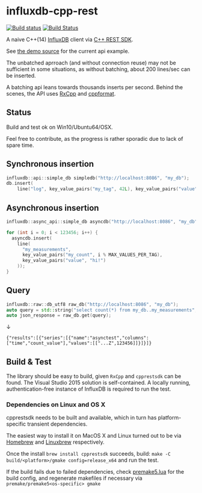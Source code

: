 # influxdb-cpp-rest

[![Build status](https://ci.appveyor.com/api/projects/status/68w68vq3nai4794g/branch/master?svg=true)](https://ci.appveyor.com/project/d-led/influxdb-cpp-rest/branch/master) [![Build Status](https://travis-ci.org/d-led/influxdb-cpp-rest.svg?branch=master)](https://travis-ci.org/d-led/influxdb-cpp-rest)

A naive C++(14) [InfluxDB](https://www.influxdata.com/time-series-platform/influxdb/) client via [C++ REST SDK](https://github.com/Microsoft/cpprestsdk).

See [the demo source](src/demo/main.cpp) for the current api example.

The unbatched aprroach (and without connection reuse) may not be sufficient in some situations, as without batching, about 200 lines/sec can be inserted.

A batching api leans towards thousands inserts per second. Behind the scenes, the API uses [RxCpp](https://github.com/Reactive-Extensions/RxCpp) and [cppformat](https://github.com/fmtlib/fmt).

## Status

Build and test ok on Win10/Ubuntu64/OSX.

Feel free to contribute, as the progress is rather sporadic due to lack of spare time.

## Synchronous insertion

```cpp
influxdb::api::simple_db simpledb("http://localhost:8086", "my_db");
db.insert(
	line("log", key_value_pairs("my_tag", 42L), key_value_pairs("value", "hello world!")));
```

## Asynchronous insertion

```cpp
influxdb::async_api::simple_db asyncdb("http://localhost:8086", "my_db");

for (int i = 0; i < 123456; i++) {
  asyncdb.insert(
    line(
      "my_measurements",
      key_value_pairs("my_count", i % MAX_VALUES_PER_TAG),
      key_value_pairs("value", "hi!")
    ));
}
```

## Query

```cpp
influxdb::raw::db_utf8 raw_db("http://localhost:8086", "my_db");
auto query = std::string("select count(*) from my_db..my_measurements";
auto json_response = raw_db.get(query);
```

&darr;

```
{"results":[{"series":[{"name":"asynctest","columns":["time","count_value"],"values":[["...Z",123456]]}]}]}
```

## Build & Test

The library should be easy to build, given `RxCpp` and `cpprestsdk` can be found. The Visual Studio 2015 solution is self-contained. A locally running, authentication-free instance of InfluxDB is required to run the test.

### Dependencies on Linux and OS X

cpprestsdk needs to be built and available, which in turn has platform-specific transient dependencies.

The easiest way to install it on MacOS X and Linux turned out to be via [Homebrew](https://brew.sh) and [Linuxbrew](https://linuxbrew.sh) respectively.

Once the install `brew install cpprestsdk` succeeds, build: `make -C build/<platform>/gmake config=release_x64` and run the test.

If the build fails due to failed dependencies, check [premake5.lua](premake5.lua) for the build config, and regenerate makefiles if necessary via `premake/premake5<os-specific> gmake`
